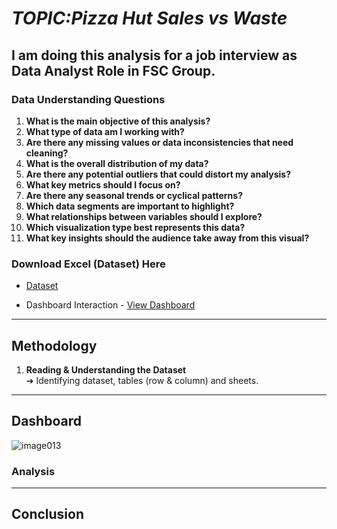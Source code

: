 # *TOPIC:Pizza Hut Sales vs Waste*

I am doing this analysis for a job interview as Data Analyst Role in FSC Group. 
---

### **Data Understanding Questions**
1. **What is the main objective of this analysis?**  
2. **What type of data am I working with?** 
3. **Are there any missing values or data inconsistencies that need cleaning?**  
4. **What is the overall distribution of my data?**  
5. **Are there any potential outliers that could distort my analysis?**  
6. **What key metrics should I focus on?** 
7. **Are there any seasonal trends or cyclical patterns?**  
8. **Which data segments are important to highlight?**  
9. **What relationships between variables should I explore?**  
10. **Which visualization type best represents this data?**  
11. **What key insights should the audience take away from this visual?**  

### Download Excel (Dataset) Here
- <a href="https://github.com/Harizaqil1/PizzaHutSalesvsWaste/blob/main/Pizza_Hut_Dataset.xlsx">Dataset</a>


- Dashboard Interaction - <a href="https://github.com/Harizaqil1/PizzaHutSalesvsWaste/blob/main/image013.png">View Dashboard</a>


---

## **Methodology**
1. **Reading & Understanding the Dataset**  
   ➔ Identifying dataset, tables (row & column) and sheets.
   

---


## Dashboard

![image013](https://github.com/user-attachments/assets/ea79a498-6dc9-492e-8f84-6ce418bceac6)

### Analysis 


---

## Conclusion
